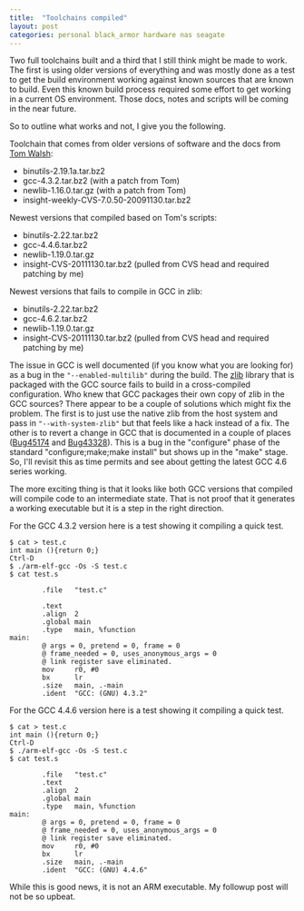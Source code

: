 ```yaml
---
title:  "Toolchains compiled"
layout: post
categories: personal black_armor hardware nas seagate
---
```


Two full toolchains built and a third that I still think might be made to work.  The first is using older versions of everything and was mostly done as a test to get the build environment working against known sources that are known to build. Even this known build process required some effort to get working in a current OS environment. Those docs, notes and scripts will be coming in the near future.

<!-- excerpt-end -->

So to outline what works and not, I give you the following.

Toolchain that comes from older versions of software and the docs from [Tom Walsh](http://openhardware.net/Embedded_ARM/Toolchain/):

* binutils-2.19.1a.tar.bz2
* gcc-4.3.2.tar.bz2 (with a patch from Tom)
* newlib-1.16.0.tar.gz (with a patch from Tom)
* insight-weekly-CVS-7.0.50-20091130.tar.bz2

Newest versions that compiled based on Tom's scripts:

* binutils-2.22.tar.bz2
* gcc-4.4.6.tar.bz2
* newlib-1.19.0.tar.gz
* insight-CVS-20111130.tar.bz2 (pulled from CVS head and required patching by me)

Newest versions that fails to compile in GCC in zlib:

* binutils-2.22.tar.bz2
* gcc-4.6.2.tar.bz2
* newlib-1.19.0.tar.gz
* insight-CVS-20111130.tar.bz2 (pulled from CVS head and required patching by me)

The issue in GCC is well documented (if you know what you are looking for) as a bug in the ```"--enabled-multilib"``` during the build. The [zlib](http://en.wikipedia.org/wiki/Zlib) library that is packaged with the GCC source fails to build in a cross-compiled configuration. Who knew that GCC packages their own copy of zlib in the GCC sources? There appear to be a couple of solutions which might fix the problem. The first is to just use the native zlib from the host system and pass in ```"--with-system-zlib"``` but that feels like a hack instead of a fix. The other is to revert a change in GCC that is documented in a couple of places ([Bug45174](http://gcc.gnu.org/bugzilla/show_bug.cgi?id=45174) and [Bug43328](http://gcc.gnu.org/bugzilla/show_bug.cgi?id=43328)). This is a bug in the "configure" phase of the standard "configure;make;make install" but shows up in the "make" stage. So, I'll revisit this as time permits and see about getting the latest GCC 4.6 series working.

The more exciting thing is that it looks like both GCC versions that compiled will compile code to an intermediate state.  That is not proof that it generates a working executable but it is a step in the right direction.

For the GCC 4.3.2 version here is a test showing it compiling a quick test.

```shell
$ cat > test.c
int main (){return 0;}
Ctrl-D
$ ./arm-elf-gcc -Os -S test.c
$ cat test.s

        .file   "test.c"

        .text
        .align  2
        .global main
        .type   main, %function
main:
        @ args = 0, pretend = 0, frame = 0
        @ frame_needed = 0, uses_anonymous_args = 0
        @ link register save eliminated.
        mov     r0, #0
        bx      lr
        .size   main, .-main
        .ident  "GCC: (GNU) 4.3.2"
```

For the GCC 4.4.6 version here is a test showing it compiling a quick test.

```shell
$ cat > test.c
int main (){return 0;}
Ctrl-D
$ ./arm-elf-gcc -Os -S test.c
$ cat test.s

        .file   "test.c"
        .text
        .align  2
        .global main
        .type   main, %function
main:
        @ args = 0, pretend = 0, frame = 0
        @ frame_needed = 0, uses_anonymous_args = 0
        @ link register save eliminated.
        mov     r0, #0
        bx      lr
        .size   main, .-main
        .ident  "GCC: (GNU) 4.4.6"
```

While this is good news, it is not an ARM executable. My followup post will not be so upbeat.
